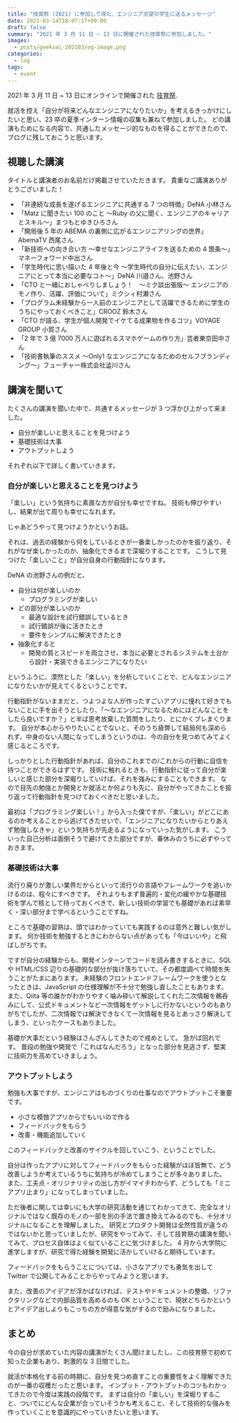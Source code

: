 ```yaml
---
title: "技育祭 (2021) に参加して得た、エンジニア志望の学生に送るメッセージ"
date: 2021-03-14T18:07:17+09:00
draft: false
summary: "2021 年 3 月 11 日 ~ 13 日に開催された技育祭に参加しました。"
images:
  - posts/geeksai-202103/og-image.png
categories:
  - log
tags:
  - event
---
```


2021 年 3 月 11 日 ~ 13 日にオンラインで開催された [技育祭](https://talent.supporterz.jp/geeksai/2021/).

就活を控え「自分が将来どんなエンジニアになりたいか」を考えるきっかけにしたいと思い、23 卒の夏季インターン情報の収集も兼ねて参加しました。
どの講演もためになる内容で、共通したメッセージ的なものを得ることができたので、ブログに残しておこうと思います。

## 視聴した講演

タイトルと講演者のお名前だけ掲載させていただきます。
貴重なご講演ありがとうございました！

- 「非連続な成長を遂げるエンジニアに共通する 7 つの特徴」DeNA 小林さん
- 「Matz に聞きたい 100 のこと 〜Ruby の父に聞く、エンジニアのキャリアとスキル〜」まつもとゆきひろさん
- 「開局後 5 年の ABEMA の裏側に広がるエンジニアリングの世界」AbemaTV 西尾さん
- 「新技術への向き合い方 〜幸せなエンジニアライフを送るための 4 箇条〜」マネーフォワード中出さん
- 「学生時代に思い描いた 4 年後と今 〜学生時代の自分に伝えたい、エンジニアにとって本当に必要なコト〜」DeNA 川邉さん、池野さん
- 「CTO と一緒におしゃべりしましょう！　〜ミク談出張版〜 エンジニアのモノ作り、活躍、評価について」ミクシィ村瀬さん
- 「プログラム未経験から一人前のエンジニアとして活躍できるために学生のうちにやっておくべきこと」CROOZ 鈴木さん
- 「CTO が語る、学生が個人開発でイケてる成果物を作るコツ」VOYAGE GROUP 小賀さん
- 「2 年で 3 億 7000 万人に遊ばれるスマホゲームの作り方」芸者東京田中さん
- 「技術書執筆のススメ 〜Only1 なエンジニアになるためのセルフブランディング〜」フューチャー株式会社澁川さん

## 講演を聞いて

たくさんの講演を聞いた中で、共通するメッセージが 3 つ浮かび上がって来ました。

- 自分が楽しいと思えることを見つけよう
- 基礎技術は大事
- アウトプットしよう

それぞれ以下で詳しく書いていきます。

### 自分が楽しいと思えることを見つけよう

「楽しい」という気持ちに素直な方が自分も幸せですね。
技術も伸びやすいし、結果が出て周りも幸せになれます。

じゃあどうやって見つけようかというお話。

それは、過去の経験から何をしているときが一番楽しかったのかを振り返り、それがなぜ楽しかったのか、抽象化できるまで深堀りすることです。
こうして見つけた「楽しいこと」が自分自身の行動指針になります。

DeNA の池野さんの例だと、

- 自分は何が楽しいのか
  - プログラミングが楽しい
- どの部分が楽しいのか
  - 最適な設計を試行錯誤しているとき
  - 試行錯誤が後に活きたとき
  - 要件をシンプルに解決できたとき
- 抽象化すると
  - 開発の質とスピードを両立させ、本当に必要とされるシステムを土台から設計・実装できるエンジニアになりたい

というふうに、漠然とした「楽しい」を分析していくことで、どんなエンジニアになりたいかが見えてくるということです。

行動指針がないままだと、つよつよな人が作ったすごいアプリに憧れて好きでもないことに手を出そうとしたり、「〜なエンジニアになるためにはどんなことをしたら良いですか？」と半ば思考放棄した質問をしたり、とにかくブレまくります。
自分が本心からやりたいことでないと、そのうち疲弊して結局何も深められず、中身のない人間になってしまうというのは、今の自分を見つめてみてよく感じるところです。

しっかりとした行動指針があれば、自分のこれまでの/これからの行動に自信を持つことができるはずです。
技術に触れるときも、行動指針に従って自分が楽しいと感じた部分を深堀りしていけば、それを強みにすることもできます。
なので目先の勉強とか開発とか就活とか何よりも先に、自分がやってきたことを振り返って行動指針を見つけておくべきだと思いました。

最初は「プログラミング楽しい！」から入った僕ですが、「楽しい」がどこにあるのか考えることから逃げてきたせいで、「エンジニアになりたいからとりあえず勉強しなきゃ」という気持ちが先走るようになっていった気がします。
こういった自己分析は面倒そうで避けてきた部分ですが、春休みのうちに必ずやっておきます。

### 基礎技術は大事

流行り廃りが激しい業界だからといって流行りの言語やフレームワークを追いかけるのは、程々にすべきです。
それよりもまず普遍的・変化の緩やかな基礎技術を学んで核として持っておくべきで、新しい技術の学習でも基礎があれば素早く・深い部分まで学べるということですね。

ところで基礎の習熟は、頭ではわかっていても実践するのは意外と難しい気がします。
何か技術を勉強するときにわからない点があっても「今はいいや」と飛ばしがちです。

ですが自分の経験からも、開発インターンでコードを読み書きするときに、SQL や HTML/CSS 辺りの基礎的な部分が抜け落ちていて、その都度調べて時間を失うことがたまにあります。
未経験のフロントエンドフレームワークを使うとなったときは、JavaScript の仕様理解が不十分で勉強し直したこともあります。
また、Qiita 等の誰かがわかりやすく噛み砕いて解説してくれた二次情報を鵜呑みにして、公式ドキュメントなど一次情報をゲットしに行かないというのもありがちでしたが、二次情報では解決できなくて一次情報を見るとあっさり解決してしまう、といったケースもありました。

基礎が大事だという経験はさんざんしてきたので戒めとして。
急がば回れです。
普段の勉強や開発で「これはなんだろう」となった部分を見逃さず、堅実に技術力を高めていきましょう。

### アウトプットしよう

勉強も大事ですが、エンジニアはものづくりの仕事なのでアウトプットこそ重要です。

- 小さな模倣アプリからでもいいので作る
- フィードバックをもらう
- 改善・機能追加していく

このフィードバックと改善のサイクルを回していこう、ということでした。

自分は作ったアプリに対してフィードバックをもらった経験がほぼ皆無で、どう改善しようか考えているうちに気持ちが冷めてしまうことが多々ありました。
また、工夫点・オリジナリティの出し方がイマイチわからず、どうしても「ミニアプリ止まり」になってしまっていました。

ただ後者に関しては幸いにも大学の研究活動を通じてわかってきて、完全なオリジナルではなく既存のモノの一部を別の手法で置き換えてみるのでも、十分オリジナルになることを理解しました。
研究とプロダクト開発は全然性質が違うのではないかと思っていましたが、研究をやってみて、そして技育祭の講演を聞いてみて、プロセス自体はよく似ていることに気づけました。
4 月から大学院に進学しますが、研究で得た経験を開発に活かしていけると期待しています。

フィードバックをもらうことについては、小さなアプリでも勇気を出して Twitter で公開してみることからやってみようと思います。

また、改善のアイデアが浮かばなければ、テストやドキュメントの整備、リファクタリングなどで内部品質を高めるのも OK ということで、現状どちらかというとアイデア出しよりもこっちの方が得意な気がするので励みになりました。

## まとめ

今の自分が求めていた内容の講演がたくさん聞けましたし、この技育祭で初めて知った企業もあり、刺激的な 3 日間でした。

就活が本格化する前の時期に、自分を見つめ直すことの重要性をよく理解できたのが一番の収穫だったと思います。
インプット・アウトプットのコツもわかってきたので今度は実践の段階です。
まずは自分の「楽しい」を深堀りすること、ついでにどんな企業が合っていそうかも考えること、そして技術的な強みを作っていくことを意識的にやっていきたいと思います。
